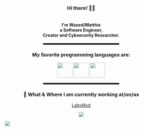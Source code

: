   <!-- Hi there! Feel free to make this your own but don't use my data -->
  
<div align="center">
  
  <br>
  
<h3>Hi there! 👋🤓</h3><h4><br>I'm Wazed/Matthis<br>a Software Engineer, <br>Creator and Cybsecurity Researcher.</h4>

<hr width="50%" style="height:5px;">

  <h3> My favorite programming languages are:</h3>
  <img src="https://github.com/abranhe/programming-languages-logos/blob/master/src/java/java.png" width=50px height=50px>
  <img src="https://github.com/abranhe/programming-languages-logos/blob/master/src/cpp/cpp.png" width=50px height=50px>
  <img src="https://reach.rust-lang.org/static/rust-logo-white.png" width=50px height=50px>
  <hr width="50%" style="height:5px;">
  
<h3>💼 What & Where I am currently working at/on/as</h3>

<p>
<a href="labymod.net">LabyMod</a>
</p>
<img align="center" src="https://github-readme-stats.vercel.app/api?username=Wazed-Matthis&show_icons=true&theme=dark" />

</div>


![](https://komarev.com/ghpvc/?username=Wazed-Matthis)
